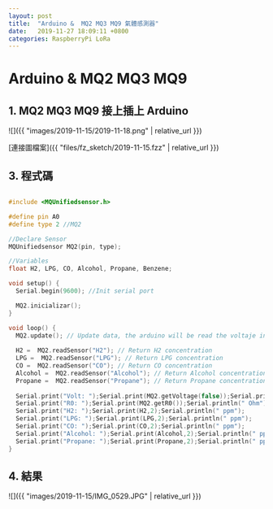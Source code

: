 ```yaml
---
layout: post
title:  "Arduino &  MQ2 MQ3 MQ9 氣體感測器"
date:   2019-11-27 18:09:11 +0800
categories: RaspberryPi LoRa
---
```


# Arduino & MQ2 MQ3 MQ9 

## 1. MQ2 MQ3 MQ9 接上插上 Arduino

![]({{ "images/2019-11-15/2019-11-18.png" | relative_url }})   

[連接圖檔案]({{ "files/fz_sketch/2019-11-15.fzz" | relative_url }})   
<!--[元件位置]({{ "files/fz_part/.fzpz" | relative_url }})-->

## 3. 程式碼
```cpp

#include <MQUnifiedsensor.h>

#define pin A0 
#define type 2 //MQ2

//Declare Sensor
MQUnifiedsensor MQ2(pin, type);

//Variables
float H2, LPG, CO, Alcohol, Propane, Benzene;

void setup() {
  Serial.begin(9600); //Init serial port

  MQ2.inicializar(); 
}

void loop() {
  MQ2.update(); // Update data, the arduino will be read the voltaje in the analog pin
 
  H2 =  MQ2.readSensor("H2"); // Return H2 concentration
  LPG =  MQ2.readSensor("LPG"); // Return LPG concentration
  CO =  MQ2.readSensor("CO"); // Return CO concentration
  Alcohol =  MQ2.readSensor("Alcohol"); // Return Alcohol concentration
  Propane =  MQ2.readSensor("Propane"); // Return Propane concentration
  
  Serial.print("Volt: ");Serial.print(MQ2.getVoltage(false));Serial.println(" V"); 
  Serial.print("R0: ");Serial.print(MQ2.getR0());Serial.println(" Ohm"); 
  Serial.print("H2: ");Serial.print(H2,2);Serial.println(" ppm");
  Serial.print("LPG: ");Serial.print(LPG,2);Serial.println(" ppm");
  Serial.print("CO: ");Serial.print(CO,2);Serial.println(" ppm");
  Serial.print("Alcohol: ");Serial.print(Alcohol,2);Serial.println(" ppm");
  Serial.print("Propane: ");Serial.print(Propane,2);Serial.println(" ppm");
}
```

## 4. 結果

![]({{ "images/2019-11-15/IMG_0529.JPG" | relative_url }})   
